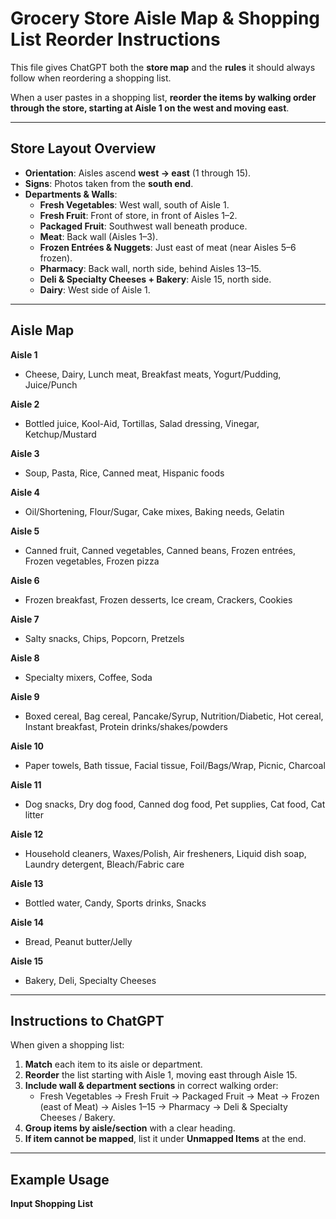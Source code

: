# Grocery Store Aisle Map & Shopping List Reorder Instructions

This file gives ChatGPT both the **store map** and the **rules** it should always follow when reordering a shopping list.  

When a user pastes in a shopping list, **reorder the items by walking order through the store, starting at Aisle 1 on the west and moving east**.  

---

## Store Layout Overview

- **Orientation**: Aisles ascend **west → east** (1 through 15).  
- **Signs**: Photos taken from the **south end**.  
- **Departments & Walls**:
  - **Fresh Vegetables**: West wall, south of Aisle 1.  
  - **Fresh Fruit**: Front of store, in front of Aisles 1–2.  
  - **Packaged Fruit**: Southwest wall beneath produce.  
  - **Meat**: Back wall (Aisles 1–3).  
  - **Frozen Entrées & Nuggets**: Just east of meat (near Aisles 5–6 frozen).  
  - **Pharmacy**: Back wall, north side, behind Aisles 13–15.  
  - **Deli & Specialty Cheeses + Bakery**: Aisle 15, north side.  
  - **Dairy**: West side of Aisle 1.  

---

## Aisle Map

**Aisle 1**  
- Cheese, Dairy, Lunch meat, Breakfast meats, Yogurt/Pudding, Juice/Punch  

**Aisle 2**  
- Bottled juice, Kool-Aid, Tortillas, Salad dressing, Vinegar, Ketchup/Mustard  

**Aisle 3**  
- Soup, Pasta, Rice, Canned meat, Hispanic foods  

**Aisle 4**  
- Oil/Shortening, Flour/Sugar, Cake mixes, Baking needs, Gelatin  

**Aisle 5**  
- Canned fruit, Canned vegetables, Canned beans, Frozen entrées, Frozen vegetables, Frozen pizza  

**Aisle 6**  
- Frozen breakfast, Frozen desserts, Ice cream, Crackers, Cookies  

**Aisle 7**  
- Salty snacks, Chips, Popcorn, Pretzels  

**Aisle 8**  
- Specialty mixers, Coffee, Soda  

**Aisle 9**  
- Boxed cereal, Bag cereal, Pancake/Syrup, Nutrition/Diabetic, Hot cereal, Instant breakfast, Protein drinks/shakes/powders  

**Aisle 10**  
- Paper towels, Bath tissue, Facial tissue, Foil/Bags/Wrap, Picnic, Charcoal  

**Aisle 11**  
- Dog snacks, Dry dog food, Canned dog food, Pet supplies, Cat food, Cat litter  

**Aisle 12**  
- Household cleaners, Waxes/Polish, Air fresheners, Liquid dish soap, Laundry detergent, Bleach/Fabric care  

**Aisle 13**  
- Bottled water, Candy, Sports drinks, Snacks  

**Aisle 14**  
- Bread, Peanut butter/Jelly  

**Aisle 15**  
- Bakery, Deli, Specialty Cheeses  

---

## Instructions to ChatGPT

When given a shopping list:  

1. **Match** each item to its aisle or department.  
2. **Reorder** the list starting with Aisle 1, moving east through Aisle 15.  
3. **Include wall & department sections** in correct walking order:  
   - Fresh Vegetables → Fresh Fruit → Packaged Fruit → Meat → Frozen (east of Meat) → Aisles 1–15 → Pharmacy → Deli & Specialty Cheeses / Bakery.  
4. **Group items by aisle/section** with a clear heading.  
5. **If item cannot be mapped**, list it under **Unmapped Items** at the end.  

---

## Example Usage

**Input Shopping List**  
